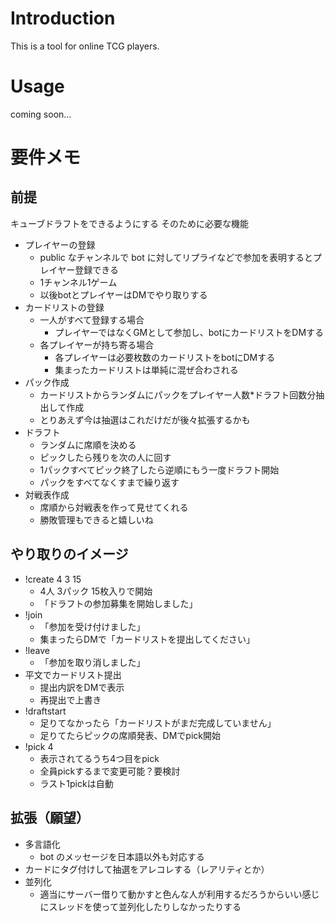 # Introduction
This is a tool for online TCG players.

# Usage

coming soon...

# 要件メモ

## 前提
キューブドラフトをできるようにする
そのために必要な機能
  - プレイヤーの登録
    - public なチャンネルで bot に対してリプライなどで参加を表明するとプレイヤー登録できる
    - 1チャンネル1ゲーム
    - 以後botとプレイヤーはDMでやり取りする
  - カードリストの登録
    - 一人がすべて登録する場合
      - プレイヤーではなくGMとして参加し、botにカードリストをDMする
    - 各プレイヤーが持ち寄る場合
      - 各プレイヤーは必要枚数のカードリストをbotにDMする
      - 集まったカードリストは単純に混ぜ合わされる
  - パック作成
    - カードリストからランダムにパックをプレイヤー人数*ドラフト回数分抽出して作成
    - とりあえず今は抽選はこれだけだが後々拡張するかも
  - ドラフト
    - ランダムに席順を決める
    - ピックしたら残りを次の人に回す
    - 1パックすべてピック終了したら逆順にもう一度ドラフト開始
    - パックをすべてなくすまで繰り返す
  - 対戦表作成
    - 席順から対戦表を作って見せてくれる
    - 勝敗管理もできると嬉しいね

## やり取りのイメージ
  - !create 4 3 15
    - 4人 3パック 15枚入りで開始
    - 「ドラフトの参加募集を開始しました」
  - !join
    - 「参加を受け付けました」
    - 集まったらDMで「カードリストを提出してください」
  - !leave
    - 「参加を取り消しました」
  - 平文でカードリスト提出
    - 提出内訳をDMで表示
    - 再提出で上書き
  - !draftstart
    - 足りてなかったら「カードリストがまだ完成していません」
    - 足りてたらピックの席順発表、DMでpick開始
  - !pick 4
    - 表示されてるうち4つ目をpick
    - 全員pickするまで変更可能？要検討
    - ラスト1pickは自動


## 拡張（願望）
  - 多言語化
    - bot のメッセージを日本語以外も対応する
  - カードにタグ付けして抽選をアレコレする（レアリティとか）
  - 並列化
    - 適当にサーバー借りて動かすと色んな人が利用するだろうからいい感じにスレッドを使って並列化したりしなかったりする